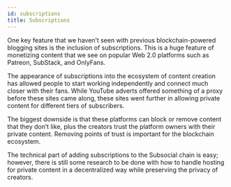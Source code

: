 ```yaml
---
id: subscriptions
title: Subscriptions
---
```


One key feature that we haven’t seen with previous blockchain-powered blogging sites is the
inclusion of subscriptions. This is a huge feature of monetizing content that we see on popular
Web 2.0 platforms such as Patreon, SubStack, and OnlyFans.

The appearance of subscriptions into the ecosystem of content creation has allowed people to
start working independently and connect much closer with their fans. While YouTube adverts
offered something of a proxy before these sites came along, these sites went further in allowing
private content for different tiers of subscribers.

The biggest downside is that these platforms can block or remove content that they don’t like,
plus the creators trust the platform owners with their private content. 
Removing points of trust is important for the blockchain ecosystem.

The technical part of adding subscriptions to the Subsocial chain is easy; however, there is still
some research to be done with how to handle hosting for private content in a decentralized way
while preserving the privacy of creators.
